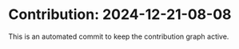 # Contribution: 2024-12-21-08-08
This is an automated commit to keep the contribution graph active.
